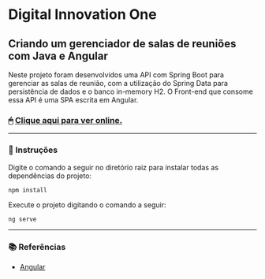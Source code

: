 # Digital Innovation One

## Criando um gerenciador de salas de reuniões com Java e Angular

Neste projeto foram desenvolvidos uma API com Spring Boot para gerenciar as salas de reunião, com a utilização do Spring Data para persistência de dados e o banco in-memory H2. O Front-end que consome essa API é uma SPA escrita em Angular.

### 🖱 [Clique aqui para ver online.][angular-app]

---

### 📑 Instruções

Digite o comando a seguir no diretório raiz para instalar todas as dependências do projeto:

```console
npm install
```

Execute o projeto digitando o comando a seguir:

```console
ng serve
```

---

### 📚 Referências

- [Angular](https://angular.io/docs)

[angular-app]:https://leonardosposina.github.io/dio-meeting-room-booking-system
